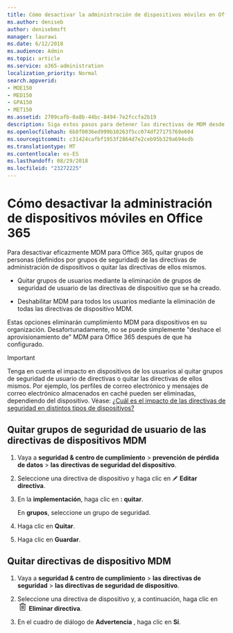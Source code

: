 ```yaml
---
title: Cómo desactivar la administración de dispositivos móviles en Office 365
ms.author: deniseb
author: denisebmsft
manager: laurawi
ms.date: 6/12/2018
ms.audience: Admin
ms.topic: article
ms.service: o365-administration
localization_priority: Normal
search.appverid:
- MOE150
- MED150
- GPA150
- MET150
ms.assetid: 2709cafb-0a8b-44bc-8494-7e2fccfa2b19
description: Siga estos pasos para detener las directivas de MDM desde que se aplican para dispositivos móviles en su organización de Office 365.
ms.openlocfilehash: 6b8f0036ed999b10263f5cc074df27175769e604
ms.sourcegitcommit: c31424cafbf1953f2864d7e2ceb95b329a694edb
ms.translationtype: MT
ms.contentlocale: es-ES
ms.lasthandoff: 08/29/2018
ms.locfileid: "23272225"
---
```

# <a name="how-to-turn-off-mobile-device-management-in-office-365"></a>Cómo desactivar la administración de dispositivos móviles en Office 365

Para desactivar eficazmente MDM para Office 365, quitar grupos de personas (definidos por grupos de seguridad) de las directivas de administración de dispositivos o quitar las directivas de ellos mismos. 
  
- Quitar grupos de usuarios mediante la eliminación de grupos de seguridad de usuario de las directivas de dispositivo que se ha creado. 
    
- Deshabilitar MDM para todos los usuarios mediante la eliminación de todas las directivas de dispositivo MDM. 
    
Estas opciones eliminarán cumplimiento MDM para dispositivos en su organización. Desafortunadamente, no se puede simplemente "deshace el aprovisionamiento de" MDM para Office 365 después de que ha configurado.
  
> [!IMPORTANT]
> Tenga en cuenta el impacto en dispositivos de los usuarios al quitar grupos de seguridad de usuario de directivas o quitar las directivas de ellos mismos. Por ejemplo, los perfiles de correo electrónico y mensajes de correo electrónico almacenados en caché pueden ser eliminadas, dependiendo del dispositivo. Véase: [¿Cuál es el impacto de las directivas de seguridad en distintos tipos de dispositivos?](create-device-security-policies.md#what-is-the-impact-of-security-policies-on-different-device-types)
  
## <a name="remove-user-security-groups-from-mdm-device-policies"></a>Quitar grupos de seguridad de usuario de las directivas de dispositivos MDM

1. Vaya a **seguridad &amp; centro de cumplimiento** \> **prevención de pérdida de datos** \> **las directivas de seguridad del dispositivo**.
    
2. Seleccione una directiva de dispositivo y haga clic en ![icono Editar](media/O365-MDM-CreatePolicy-EditIcon.gif) **Editar directiva**.
    
3. En la **implementación**, haga clic en **: quitar**.
    
    En **grupos**, seleccione un grupo de seguridad.
    
4.  Haga clic en **Quitar**.
    
5. Haga clic en **Guardar**.
    
## <a name="remove-mdm-device-policies"></a>Quitar directivas de dispositivo MDM

1. Vaya a **seguridad &amp; centro de cumplimiento** \> **las directivas de seguridad** \> **las directivas de seguridad de dispositivo**.
    
2. Seleccione una directiva de dispositivo y, a continuación, haga clic en ![imagen de la Papelera puede icono. ](media/b8bfa783-c0b5-46d9-9570-8a385088e8fe.png) **Eliminar directiva**.
    
3. En el cuadro de diálogo de **Advertencia** , haga clic en **Sí**. 
    


